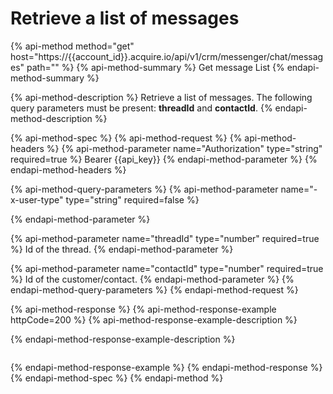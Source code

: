 # Retrieve a list of messages

{% api-method method="get" host="https://{{account\_id}}.acquire.io/api/v1/crm/messenger/chat/messages" path="" %}
{% api-method-summary %}
Get message List
{% endapi-method-summary %}

{% api-method-description %}
Retrieve a list of messages. The following query parameters must be present: **threadId** and **contactId**.
{% endapi-method-description %}

{% api-method-spec %}
{% api-method-request %}
{% api-method-headers %}
{% api-method-parameter name="Authorization" type="string" required=true %}
Bearer {{api\_key}}
{% endapi-method-parameter %}
{% endapi-method-headers %}

{% api-method-query-parameters %}
{% api-method-parameter name="-x-user-type" type="string" required=false %}

{% endapi-method-parameter %}

{% api-method-parameter name="threadId" type="number" required=true %}
Id of the thread.
{% endapi-method-parameter %}

{% api-method-parameter name="contactId" type="number" required=true %}
Id of the customer/contact.
{% endapi-method-parameter %}
{% endapi-method-query-parameters %}
{% endapi-method-request %}

{% api-method-response %}
{% api-method-response-example httpCode=200 %}
{% api-method-response-example-description %}

{% endapi-method-response-example-description %}

```

```
{% endapi-method-response-example %}
{% endapi-method-response %}
{% endapi-method-spec %}
{% endapi-method %}

